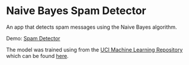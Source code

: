 Naive Bayes Spam Detector
======
An app that detects spam messages using the Naive Bayes algorithm.

Demo: [Spam Detector](http://spamdetector.herokuapp.com/)

The model was trained using from the [UCI Machine Learning Repository](http://archive.ics.uci.edu/ml/) which can be found [here](https://github.com/iliyaML/naive-bayes-spam-detector/blob/master/spam_collection.txt).